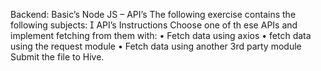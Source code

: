 Backend: Basic’s
Node JS – API’s
The following exercise contains the following subjects:
 API’s
Instructions
Choose one of th ese APIs and implement fetching from them
with:
• Fetch data using axios
• fetch data using the request module
• Fetch data using another 3rd party module
Submit the file to Hive.
